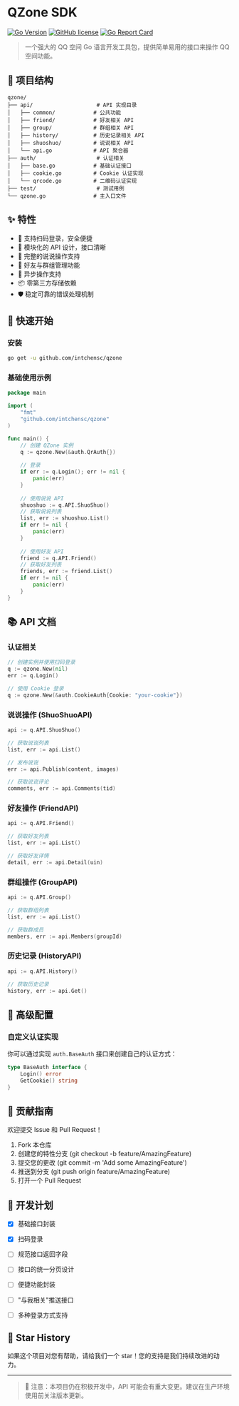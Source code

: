 # QZone SDK

[![Go Version](https://img.shields.io/github/go-mod/go-version/intchensc/qzone)](https://github.com/intchensc/qzone)
[![GitHub license](https://img.shields.io/github/license/intchensc/qzone)](https://github.com/intchensc/qzone/blob/main/LICENSE)
[![Go Report Card](https://goreportcard.com/badge/github.com/intchensc/qzone)](https://goreportcard.com/report/github.com/intchensc/qzone)

> 一个强大的 QQ 空间 Go 语言开发工具包，提供简单易用的接口来操作 QQ 空间功能。

## 📁 项目结构

```
qzone/
├── api/                    # API 实现目录
│   ├── common/            # 公共功能
│   ├── friend/            # 好友相关 API
│   ├── group/             # 群组相关 API
│   ├── history/           # 历史记录相关 API
│   ├── shuoshuo/          # 说说相关 API
│   └── api.go             # API 聚合器
├── auth/                   # 认证相关
│   ├── base.go            # 基础认证接口
│   ├── cookie.go          # Cookie 认证实现
│   └── qrcode.go          # 二维码认证实现
├── test/                   # 测试用例
└── qzone.go               # 主入口文件
```

## ✨ 特性

- 🔐 支持扫码登录，安全便捷
- 🚀 模块化的 API 设计，接口清晰
- 📝 完整的说说操作支持
- 👥 好友与群组管理功能
- 🔄 异步操作支持
- 📦 零第三方存储依赖
- 🛡️ 稳定可靠的错误处理机制

## 🚀 快速开始

### 安装

```bash
go get -u github.com/intchensc/qzone
```

### 基础使用示例

```go
package main

import (
    "fmt"
    "github.com/intchensc/qzone"
)

func main() {
    // 创建 QZone 实例
    q := qzone.New(&auth.QrAuth{})
    
    // 登录
    if err := q.Login(); err != nil {
        panic(err)
    }
    
    // 使用说说 API
    shuoshuo := q.API.ShuoShuo()
    // 获取说说列表
    list, err := shuoshuo.List()
    if err != nil {
        panic(err)
    }
    
    // 使用好友 API
    friend := q.API.Friend()
    // 获取好友列表
    friends, err := friend.List()
    if err != nil {
        panic(err)
    }
}
```

## 📚 API 文档

### 认证相关

```go
// 创建实例并使用扫码登录
q := qzone.New(nil)
err := q.Login()

// 使用 Cookie 登录
q := qzone.New(&auth.CookieAuth{Cookie: "your-cookie"})
```

### 说说操作 (ShuoShuoAPI)

```go
api := q.API.ShuoShuo()

// 获取说说列表
list, err := api.List()

// 发布说说
err := api.Publish(content, images)

// 获取说说评论
comments, err := api.Comments(tid)
```

### 好友操作 (FriendAPI)

```go
api := q.API.Friend()

// 获取好友列表
list, err := api.List()

// 获取好友详情
detail, err := api.Detail(uin)
```

### 群组操作 (GroupAPI)

```go
api := q.API.Group()

// 获取群组列表
list, err := api.List()

// 获取群成员
members, err := api.Members(groupId)
```

### 历史记录 (HistoryAPI)

```go
api := q.API.History()

// 获取历史记录
history, err := api.Get()
```

## 🔧 高级配置

### 自定义认证实现

你可以通过实现 `auth.BaseAuth` 接口来创建自己的认证方式：

```go
type BaseAuth interface {
    Login() error
    GetCookie() string
}
```

## 🤝 贡献指南

欢迎提交 Issue 和 Pull Request！

1. Fork 本仓库
2. 创建您的特性分支 (git checkout -b feature/AmazingFeature)
3. 提交您的更改 (git commit -m 'Add some AmazingFeature')
4. 推送到分支 (git push origin feature/AmazingFeature)
5. 打开一个 Pull Request

## 📝 开发计划

- [x] 基础接口封装
- [x] 扫码登录
- [ ] 规范接口返回字段
- [ ] 接口的统一分页设计
- [ ] 便捷功能封装
- [ ] "与我相关"推送接口
- [ ] 多种登录方式支持



## 🌟 Star History

如果这个项目对您有帮助，请给我们一个 star！您的支持是我们持续改进的动力。

---

> 📢 注意：本项目仍在积极开发中，API 可能会有重大变更。建议在生产环境使用前关注版本更新。